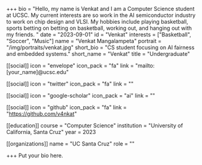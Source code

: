 +++
bio = "Hello, my name is Venkat and I am a Computer Science student at UCSC. My current interests are so work in the AI semiconductor industry to work on chip design and VLSI. My hobbies include playing basketball, sports betting on betting on basketball, working out, and hanging out with my friends. "
date = "2023-09-01"
id = "Venkat"
interests = ["Basketball", "Soccer", "Music"]
name = "Venkat Mangalampeta"
portrait = "/img/portraits/venkat.jpg"
short_bio = "CS student focusing on AI fairness and embedded systems."
short_name = "Venkat"
title = "Undergraduate"

[[social]]
    icon = "envelope"
    icon_pack = "fa"
    link = "mailto:[your_name]@ucsc.edu"

[[social]]
    icon = "twitter"
    icon_pack = "fa"
    link = ""

[[social]]
    icon = "google-scholar"
    icon_pack = "ai"
    link = ""

[[social]]
    icon = "github"
    icon_pack = "fa"
    link = "https://github.com/v4nkat"

[[education]]
    course = "Computer Science"
    institution = "University of California, Santa Cruz"
    year = 2023
    
[[organizations]]
    name = "UC Santa Cruz"
    role = ""

+++
Put your bio here.
